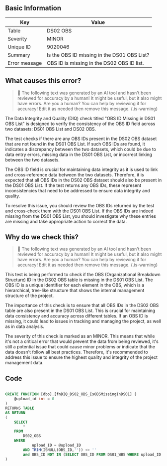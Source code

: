 ## Basic Information
| Key         | Value          |
|-------------|----------------|
| Table       | DS02 OBS |
| Severity    | MINOR |
| Unique ID   | 9020046   |
| Summary     | Is the OBS ID missing in the DS01 OBS List? |
| Error message | OBS ID is missing in the DS02 OBS ID list. |

## What causes this error?

> :robot: The following text was generated by an AI tool and hasn't been reviewed for accuracy by a human! It might be useful, but it also might have errors. Are you a human? You can help by reviewing it for accuracy! Edit it as needed then remove this message.
{.is-warning}

The Data Integrity and Quality (DIQ) check titled "OBS ID Missing in DS01 OBS List" is designed to verify the consistency of the OBS ID field across two datasets: DS01 OBS List and DS02 OBS. 

The test checks if there are any OBS IDs present in the DS02 OBS dataset that are not found in the DS01 OBS List. If such OBS IDs are found, it indicates a discrepancy between the two datasets, which could be due to data entry errors, missing data in the DS01 OBS List, or incorrect linking between the two datasets.

The OBS ID field is crucial for maintaining data integrity as it is used to link and cross-reference data between the two datasets. Therefore, it is expected that all OBS IDs in the DS02 OBS dataset should also be present in the DS01 OBS List. If the test returns any OBS IDs, these represent inconsistencies that need to be addressed to ensure data integrity and quality. 

To resolve this issue, you should review the OBS IDs returned by the test and cross-check them with the DS01 OBS List. If the OBS IDs are indeed missing from the DS01 OBS List, you should investigate why these entries are missing and take appropriate action to correct the data.
## Why do we check this?

> :robot: The following text was generated by an AI tool and hasn't been reviewed for accuracy by a human! It might be useful, but it also might have errors. Are you a human? You can help by reviewing it for accuracy! Edit it as needed then remove this message.
{.is-warning}

This test is being performed to check if the OBS (Organizational Breakdown Structure) ID in the DS02 OBS table is missing in the DS01 OBS List. The OBS ID is a unique identifier for each element in the OBS, which is a hierarchical, tree-like structure that shows the internal management structure of the project. 

The importance of this check is to ensure that all OBS IDs in the DS02 OBS table are also present in the DS01 OBS List. This is crucial for maintaining data consistency and accuracy across different tables. If an OBS ID is missing, it could lead to issues in tracking and managing the project, as well as in data analysis.

The severity of this check is marked as an MINOR. This means that while it's not a critical error that would prevent the data from being reviewed, it's still a potential issue that could cause minor problems or indicate that the data doesn't follow all best practices. Therefore, it's recommended to address this issue to ensure the highest quality and integrity of the project management data.
## Code

```sql

CREATE FUNCTION [dbo].[fnDIQ_DS02_OBS_IsOBSMissingInDS01] (
	@upload_id int = 0
)
RETURNS TABLE
AS RETURN
(
	SELECT 
		*
	FROM
		DS02_OBS
	WHERE
			upload_ID = @upload_ID
		AND TRIM(ISNULL(OBS_ID,'')) <> ''
		and OBS_ID NOT IN (SELECT OBS_ID FROM DS01_WBS WHERE upload_ID = @upload_ID)
)
```

